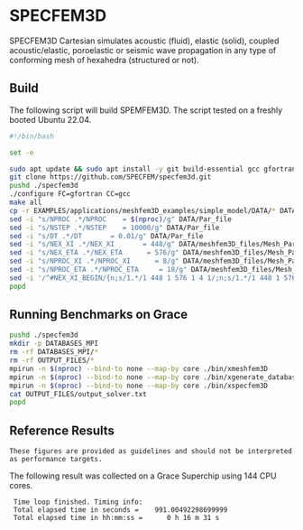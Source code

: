 # SPECFEM3D

SPECFEM3D Cartesian simulates acoustic (fluid), elastic (solid), coupled acoustic/elastic, poroelastic or seismic wave propagation in any type of conforming mesh of hexahedra (structured or not).

## Build

The following script will build SPEMFEM3D. The script tested on a freshly booted Ubuntu 22.04. 

```bash
#!/bin/bash

set -e

sudo apt update && sudo apt install -y git build-essential gcc gfortran libopenmpi-dev openmpi-bin
git clone https://github.com/SPECFEM/specfem3d.git
pushd ./specfem3d
./configure FC=gfortran CC=gcc
make all
cp -r EXAMPLES/applications/meshfem3D_examples/simple_model/DATA/* DATA/
sed -i "s/NPROC .*/NPROC    = $(nproc)/g" DATA/Par_file
sed -i "s/NSTEP .*/NSTEP    = 10000/g" DATA/Par_file
sed -i "s/DT .*/DT       = 0.01/g" DATA/Par_file
sed -i "s/NEX_XI .*/NEX_XI       = 448/g" DATA/meshfem3D_files/Mesh_Par_file
sed -i "s/NEX_ETA .*/NEX_ETA      = 576/g" DATA/meshfem3D_files/Mesh_Par_file
sed -i "s/NPROC_XI .*/NPROC_XI      = 8/g" DATA/meshfem3D_files/Mesh_Par_file
sed -i "s/NPROC_ETA .*/NPROC_ETA     = 18/g" DATA/meshfem3D_files/Mesh_Par_file
sed -i '/^#NEX_XI_BEGIN/{n;s/1.*/1 448 1 576 1 4 1/;n;s/1.*/1 448 1 576 5 5 2/;n;s/1.*/1 448 1 576 6 15 3/}' DATA/meshfem3D_files/Mesh_Par_file
popd
```

## Running Benchmarks on Grace

```bash
pushd ./specfem3d
mkdir -p DATABASES_MPI
rm -rf DATABASES_MPI/*
rm -rf OUTPUT_FILES/*
mpirun -n $(nproc) --bind-to none --map-by core ./bin/xmeshfem3D
mpirun -n $(nproc) --bind-to none --map-by core ./bin/xgenerate_databases
mpirun -n $(nproc) --bind-to none --map-by core ./bin/xspecfem3D
cat OUTPUT_FILES/output_solver.txt
popd
```
## Reference Results

```admonish important 
These figures are provided as guidelines and should not be interpreted as performance targets.
```

The following result was collected on a Grace Superchip using 144 CPU cores.

```
 Time loop finished. Timing info:
 Total elapsed time in seconds =    991.00492298699999
 Total elapsed time in hh:mm:ss =      0 h 16 m 31 s
```
